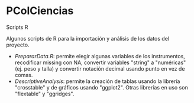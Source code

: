 # PColCiencias
Scripts R

Algunos scripts de R para la importación y análisis de los datos del proyecto.

* *PrepararData.R*: permite elegir algunas variables de los instrumentos, recodificar missing con NA, convertir variables "string" a "numéricas" (ej. peso y talla) y convertir notación decimal usando punto en vez de comas.
* *DescriptiveAnalysis*: permite la creación de tablas usando la librería "crosstable" y de gráficos usando "ggplot2". Otras librerías en uso son "flextable" y "ggridges".
